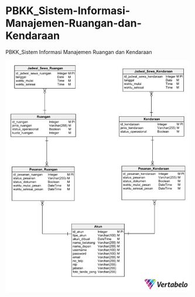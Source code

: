 # PBKK_Sistem-Informasi-Manajemen-Ruangan-dan-Kendaraan
PBKK_Sistem Informasi Manajemen Ruangan dan Kendaraan

![PDM](SIMRK.png)
